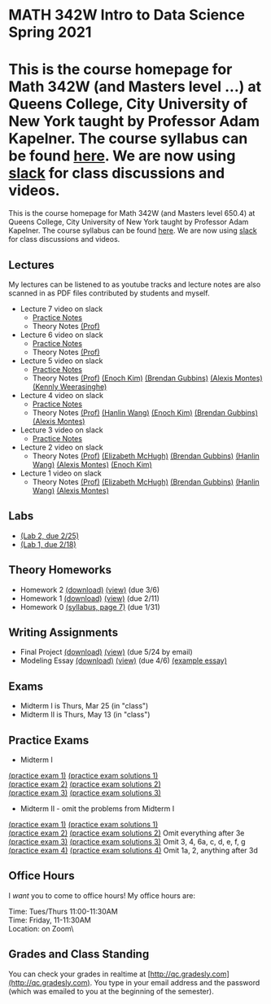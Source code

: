 # MATH 342W Intro to Data Science Spring 2021
This is the course homepage for Math 342W (and Masters level ...) at Queens College, City University of New York taught by Professor Adam Kapelner. The course syllabus can be found [here](https://github.com/kapelner/QC_Math_342W_Spring_2021/blob/master/syllabus/syllabus.pdf). We are now using [slack](https://.....slack.com/) for class discussions and videos.
=======

This is the course homepage for Math 342W (and Masters level 650.4) at Queens College, City University of New York taught by Professor Adam Kapelner. The course syllabus can be found [here](https://github.com/kapelner/QC_Math_342W_Spring_2021/blob/master/syllabus/syllabus.pdf). We are now using [slack](https://slack.com/) for class discussions and videos.

## Lectures

My lectures can be listened to as youtube tracks and lecture notes are also scanned in as PDF files contributed by students and myself.

<!--  
* Lecture 26 video on slack
  - [Practice Notes](https://github.com/kapelner/QC_Math_342W_Spring_2021/blob/master/practice_lectures/lec20.Rmd)
  - Theory Notes [(Prof)](https://github.com/kapelner/QC_Math_342W_Spring_2021/blob/master/lectures/lec26kap.pdf) [(Christella Nissanthan)](https://github.com/kapelner/QC_Math_342W_Spring_2021/blob/master/lectures/lec26nissanthan.pdf)
* Lecture 25 video on slack
  - [Practice Notes](https://github.com/kapelner/QC_Math_342W_Spring_2021/blob/master/practice_lectures/lec19.Rmd) 
  - Theory Notes [(Prof)](https://github.com/kapelner/QC_Math_342W_Spring_2021/blob/master/lectures/lec25kap.pdf) [(Christella Nissanthan)](https://github.com/kapelner/QC_Math_342W_Spring_2021/blob/master/lectures/lec25nissanthan.pdf)
* Lecture 24 video on slack
  - [Practice Notes](https://github.com/kapelner/QC_Math_342W_Spring_2021/blob/master/practice_lectures/lec18.Rmd) 
  - Theory Notes [(Prof)](https://github.com/kapelner/QC_Math_342W_Spring_2021/blob/master/lectures/lec24kap.pdf) [(Christella Nissanthan)](https://github.com/kapelner/QC_Math_342W_Spring_2021/blob/master/lectures/lec24nissanthan.pdf)
* Lecture 23 video on slack
  - [Practice Notes](https://github.com/kapelner/QC_Math_342W_Spring_2021/blob/master/practice_lectures/lec17.Rmd)
  - Theory Notes [(Prof)](https://github.com/kapelner/QC_Math_342W_Spring_2021/blob/master/lectures/lec23kap.pdf) [(Christella Nissanthan)](https://github.com/kapelner/QC_Math_342W_Spring_2021/blob/master/lectures/lec23nissanthan.pdf)
* Lecture 22 video on slack
  - [Practice Notes](https://github.com/kapelner/QC_Math_342W_Spring_2021/blob/master/practice_lectures/lec16.Rmd)
  - Theory Notes [(Prof)](https://github.com/kapelner/QC_Math_342W_Spring_2021/blob/master/lectures/lec22kap.pdf) [(Rameasa Arna)](https://github.com/kapelner/QC_Math_342W_Spring_2021/blob/master/lectures/lec22arna.pdf) [(Christella Nissanthan)](https://github.com/kapelner/QC_Math_342W_Spring_2021/blob/master/lectures/lec22nissanthan.pdf) 
* Lecture 21 video on slack
  - [Practice Notes](https://github.com/kapelner/QC_Math_342W_Spring_2021/blob/master/practice_lectures/lec15.Rmd)
  - Theory Notes [(Prof)](https://github.com/kapelner/QC_Math_342W_Spring_2021/blob/master/lectures/lec21kap.pdf) [(Christella Nissanthan)](https://github.com/kapelner/QC_Math_342W_Spring_2021/blob/master/lectures/lec21nissanthan.pdf)
* Lecture 20 video on slack
  - [Practice Notes](https://github.com/kapelner/QC_Math_342W_Spring_2021/blob/master/practice_lectures/lec14.Rmd)
  - Theory Notes [(Prof)](https://github.com/kapelner/QC_Math_342W_Spring_2021/blob/master/lectures/lec20kap.pdf) [(Christella Nissanthan)](https://github.com/kapelner/QC_Math_342W_Spring_2021/blob/master/lectures/lec20nissanthan.pdf)
* Lecture 19 video on slack
  - [Practice Notes](https://github.com/kapelner/QC_Math_342W_Spring_2021/blob/master/practice_lectures/lec13.Rmd) 
  - Theory Notes [(Prof)](https://github.com/kapelner/QC_Math_342W_Spring_2021/blob/master/lectures/lec19kap.pdf) [(Christella Nissanthan)](https://github.com/kapelner/QC_Math_342W_Spring_2021/blob/master/lectures/lec19nissanthan.pdf)
* Lecture 18 video on slack
  - [Practice Notes](https://github.com/kapelner/QC_Math_342W_Spring_2021/blob/master/practice_lectures/lec12.Rmd) 
  - Theory Notes [(Prof)](https://github.com/kapelner/QC_Math_342W_Spring_2021/blob/master/lectures/lec18kap.pdf) [(Rameasa Arna)](https://github.com/kapelner/QC_Math_342W_Spring_2021/blob/master/lectures/lec18arna.pdf) [(Christella Nissanthan)](https://github.com/kapelner/QC_Math_342W_Spring_2021/blob/master/lectures/lec18nissanthan.pdf)
* Lecture 17 video on slack
  - [Practice Notes](https://github.com/kapelner/QC_Math_342W_Spring_2021/blob/master/practice_lectures/lec11.Rmd) 
  - Theory Notes [(Prof)](https://github.com/kapelner/QC_Math_342W_Spring_2021/blob/master/lectures/lec17kap.pdf) [(Christella Nissanthan)](https://github.com/kapelner/QC_Math_342W_Spring_2021/blob/master/lectures/lec17nissanthan.pdf)
* Lecture 16 video on slack
  - [Practice Notes](https://github.com/kapelner/QC_Math_342W_Spring_2021/blob/master/practice_lectures/lec10.Rmd) 
  - Theory Notes [(Prof)](https://github.com/kapelner/QC_Math_342W_Spring_2021/blob/master/lectures/lec16kap.pdf) [(Rameasa Arna)](https://github.com/kapelner/QC_Math_342W_Spring_2021/blob/master/lectures/lec16arna.pdf) [(Christella Nissanthan)](https://github.com/kapelner/QC_Math_342W_Spring_2021/blob/master/lectures/lec16nissanthan.pdf)
* Lecture 15 video on slack
  - [Practice Notes](https://github.com/kapelner/QC_Math_342W_Spring_2021/blob/master/practice_lectures/lec09.Rmd) 
  - Theory Notes [(Prof)](https://github.com/kapelner/QC_Math_342W_Spring_2021/blob/master/lectures/lec15kap.pdf) [(Steven Grgas)](https://github.com/kapelner/QC_Math_342W_Spring_2021/blob/master/lectures/lec15grgas.pdf) [(Christella Nissanthan)](https://github.com/kapelner/QC_Math_342W_Spring_2021/blob/master/lectures/lec15nissanthan.pdf)
* Lecture 14 video on slack
  - [Practice Notes](https://github.com/kapelner/QC_Math_342W_Spring_2021/blob/master/practice_lectures/lec08.Rmd)
* Lecture 13 video on slack
  - [Practice Notes](https://github.com/kapelner/QC_Math_342W_Spring_2021/blob/master/practice_lectures/lec07.Rmd)
  - Theory Notes [(Prof)](https://github.com/kapelner/QC_Math_342W_Spring_2021/blob/master/lectures/lec13kap.pdf) [(Steven Grgas)](https://github.com/kapelner/QC_Math_342W_Spring_2021/blob/master/lectures/lec13grgas.pdf) [(Christella Nissanthan)](https://github.com/kapelner/QC_Math_342W_Spring_2021/blob/master/lectures/lec13nissanthan.pdf)
* Lecture 12 video on slack
  - [Practice Notes](https://github.com/kapelner/QC_Math_342W_Spring_2021/blob/master/practice_lectures/lec06.Rmd) 
  - Theory Notes [(Nabila Ahmed)](https://github.com/kapelner/QC_Math_342W_Spring_2021/blob/master/lectures/lec12ahmed.pdf) [(Christella Nissanthan)](https://github.com/kapelner/QC_Math_342W_Spring_2021/blob/master/lectures/lec12nissanthan.pdf)
* Lecture 11 video on slack
  - Theory Notes [(Christella Nissanthan)](https://github.com/kapelner/QC_Math_342W_Spring_2021/blob/master/lectures/lec11nissanthan.pdf)
* Lecture 10 video on slack
  - [Practice Notes](https://github.com/kapelner/QC_Math_342W_Spring_2021/blob/master/practice_lectures/lec05.Rmd) 
  - Theory Notes [(Jonathan Eng)](https://github.com/kapelner/QC_Math_342W_Spring_2021/blob/master/lectures/lec10eng.pdf) [(Christella Nissanthan)](https://github.com/kapelner/QC_Math_342W_Spring_2021/blob/master/lectures/lec10nissanthan.pdf)
* Lecture 9 video on slack
  - Theory Notes [(Jonathan Eng)](https://github.com/kapelner/QC_Math_342W_Spring_2021/blob/master/lectures/lec09eng.pdf) [(Christella Nissanthan)](https://github.com/kapelner/QC_Math_342W_Spring_2021/blob/master/lectures/lec09nissanthan.pdf)
* Lecture 8 video on slack
  - Theory Notes [(Christella Nissanthan)](https://github.com/kapelner/QC_Math_342W_Spring_2021/blob/master/lectures/lec08nissanthan.pdf) [(Shakif Shadman)](https://github.com/kapelner/QC_Math_342W_Spring_2021/blob/master/lectures/lec08shadman.pdf) [(Rameasa Arna)](https://github.com/kapelner/QC_Math_342W_Spring_2021/blob/master/lectures/lec08arna.pdf) [(Jonathan Eng)](https://github.com/kapelner/QC_Math_342W_Spring_2021/blob/master/lectures/lec08eng.pdf)-->
* Lecture 7 video on slack
  - [Practice Notes](https://github.com/kapelner/QC_Math_342W_Spring_2021/blob/master/practice_lectures/lec07.Rmd) 
  - Theory Notes [(Prof)](https://github.com/kapelner/QC_Math_342W_Spring_2021/blob/master/lectures/lec07kap.pdf) 
* Lecture 6 video on slack
  - [Practice Notes](https://github.com/kapelner/QC_Math_342W_Spring_2021/blob/master/practice_lectures/lec06.Rmd) 
  - Theory Notes [(Prof)](https://github.com/kapelner/QC_Math_342W_Spring_2021/blob/master/lectures/lec06kap.pdf) 
* Lecture 5 video on slack
  - [Practice Notes](https://github.com/kapelner/QC_Math_342W_Spring_2021/blob/master/practice_lectures/lec05.Rmd)
  - Theory Notes [(Prof)](https://github.com/kapelner/QC_Math_342W_Spring_2021/blob/master/lectures/lec05kap.pdf) [(Enoch Kim)](https://github.com/derpnoch/QC_MATH_342W_Spring_2021/blob/master/lectures/lec05kim.pdf) [(Brendan Gubbins)](https://github.com/brendangubbins/QC_MATH_342W_Spring_2021/blob/master/lectures/lec05gubbins.pdf) [(Alexis Montes)](https://github.com/AlexNYC25/QC_MATH_342W_Spring_2021/blob/master/lectures/lec05montes.pdf) [(Kennly Weerasinghe)](https://github.com/wskennly/QC_MATH_342W_Spring_2021/blob/master/lectures/lec05weerasinghe.pdf)
* Lecture 4 video on slack
  - [Practice Notes](https://github.com/kapelner/QC_Math_342W_Spring_2021/blob/master/practice_lectures/lec04.Rmd)
  - Theory Notes [(Prof)](https://github.com/kapelner/QC_Math_342W_Spring_2021/blob/master/lectures/lec04kap.pdf) [(Hanlin Wang)](https://github.com/Hanlin-Wang/QC_MATH_342W_Spring_2021/blob/master/lectures/lec04wang.pdf) [(Enoch Kim)](https://github.com/derpnoch/QC_MATH_342W_Spring_2021/blob/master/lectures/lec04kim.pdf) [(Brendan Gubbins)](https://github.com/brendangubbins/QC_MATH_342W_Spring_2021/blob/master/lectures/lec04gubbins.pdf) [(Alexis Montes)](https://github.com/AlexNYC25/QC_MATH_342W_Spring_2021/blob/master/lectures/lec04montes.pdf)
* Lecture 3 video on slack
  - [Practice Notes](https://github.com/kapelner/QC_Math_342W_Spring_2021/blob/master/practice_lectures/lec03.Rmd)
* Lecture 2 video on slack
  - Theory Notes [(Prof)](https://github.com/kapelner/QC_Math_342W_Spring_2021/blob/master/lectures/lec02kap.pdf) [(Elizabeth McHugh)](https://github.com/ejmchugh/QC_MATH_342W_Spring_2021/blob/master/lectures/lec02mchugh.pdf) [(Brendan Gubbins)](https://github.com/brendangubbins/QC_MATH_342W_Spring_2021/blob/master/lectures/lec02gubbins.pdf) [(Hanlin Wang)](https://github.com/Hanlin-Wang/QC_MATH_342W_Spring_2021/blob/master/lectures/lec02wang.pdf) [(Alexis Montes)](https://github.com/AlexNYC25/QC_MATH_342W_Spring_2021/blob/master/lectures/lec02montes.pdf) [(Enoch Kim)](https://github.com/derpnoch/QC_MATH_342W_Spring_2021/blob/master/lectures/lec02kim.pdf)
* Lecture 1 video on slack
  - Theory Notes [(Prof)](https://github.com/kapelner/QC_Math_342W_Spring_2021/blob/master/lectures/lec01kap.pdf) [(Elizabeth McHugh)](https://github.com/ejmchugh/QC_MATH_342W_Spring_2021/blob/master/lectures/lec01mchugh.pdf) [(Brendan Gubbins)](https://github.com/brendangubbins/QC_MATH_342W_Spring_2021/blob/master/lectures/lec01gubbins.pdf) [(Hanlin Wang)](https://github.com/Hanlin-Wang/QC_MATH_342W_Spring_2021/blob/master/lectures/lec01wang.pdf) [(Alexis Montes)](https://github.com/AlexNYC25/QC_MATH_342W_Spring_2021/blob/master/lectures/lec01montes.pdf)


## Labs

<!--
* [(Lab 11, not collected)](https://github.com/kapelner/QC_Math_342W_Spring_2021/blob/master/labs/mid2_review_lab.Rmd)
* [(Lab 10, due 5/11)](https://github.com/kapelner/QC_Math_342W_Spring_2021/blob/master/labs/lab10.Rmd)
* [(Lab 9, due 5/2)](https://github.com/kapelner/QC_Math_342W_Spring_2021/blob/master/labs/lab09.Rmd)
* [(Lab 8, due 4/25)](https://github.com/kapelner/QC_Math_342W_Spring_2021/blob/master/labs/lab08.Rmd)
* [(Lab 7, due 4/8)](https://github.com/kapelner/QC_Math_342W_Spring_2021/blob/master/labs/lab07.Rmd)
* [(Lab 6, due 3/21)](https://github.com/kapelner/QC_Math_342W_Spring_2021/blob/master/labs/lab06.Rmd)
* [(Lab 5, due 3/7)](https://github.com/kapelner/QC_Math_342W_Spring_2021/blob/master/labs/lab05.Rmd)
* [(Lab 4, due 2/29)](https://github.com/kapelner/QC_Math_342W_Spring_2021/blob/master/labs/lab04.Rmd)
* [(Lab 3, due 3/4)](https://github.com/kapelner/QC_Math_342W_Spring_2021/blob/master/labs/lab03.Rmd)-->
* [(Lab 2, due 2/25)](https://github.com/kapelner/QC_Math_342W_Spring_2021/blob/master/labs/lab02.Rmd)
* [(Lab 1, due 2/18)](https://github.com/kapelner/QC_Math_342W_Spring_2021/blob/master/labs/lab01.Rmd)

## Theory Homeworks

<!--
* Homework 5 [(download)](https://github.com/kapelner/QC_Math_342W_Spring_2021/blob/master/homeworks/hw05/hw05t.pdf?raw=true) [(view)](https://github.com/kapelner/QC_Math_342W_Spring_2021/blob/master/homeworks/hw05/hw05t.pdf) (due 5/18)
* Homework 4 [(download)](https://github.com/kapelner/QC_Math_342W_Spring_2021/blob/master/homeworks/hw04/hw04t.pdf?raw=true) [(view)](https://github.com/kapelner/QC_Math_342W_Spring_2021/blob/master/homeworks/hw04/hw04t.pdf) (due 4/20)
* Homework 3 [(download)](https://github.com/kapelner/QC_Math_342W_Spring_2021/blob/master/homeworks/hw03/hw03t.pdf?raw=true) [(view)](https://github.com/kapelner/QC_Math_342W_Spring_2021/blob/master/homeworks/hw03/hw03t.pdf) (due 3/18)-->
* Homework 2 [(download)](https://github.com/kapelner/QC_Math_342W_Spring_2021/blob/master/homeworks/hw02/hw02t.pdf?raw=true) [(view)](https://github.com/kapelner/QC_Math_342W_Spring_2021/blob/master/homeworks/hw02/hw02t.pdf) (due 3/6)
* Homework 1 [(download)](https://github.com/kapelner/QC_Math_342W_Spring_2021/blob/master/homeworks/hw01/hw01t.pdf?raw=true) [(view)](https://github.com/kapelner/QC_Math_342W_Spring_2021/blob/master/homeworks/hw01/hw01t.pdf) (due 2/11) 
* Homework 0 [(syllabus, page 7)](https://github.com/kapelner/QC_Math_342W_Spring_2021/blob/master/syllabus/syllabus.pdf?raw=true) (due 1/31)

## Writing Assignments
<!---->
* Final Project [(download)](https://github.com/kapelner/QC_Math_342W_Spring_2021/blob/master/writing_assignments/final_project.pdf?raw=true) [(view)](https://github.com/kapelner/QC_Math_342W_Spring_2021/blob/master/writing_assignments/final_project.pdf) (due 5/24 by email)
* Modeling Essay [(download)](https://github.com/kapelner/QC_Math_342W_Spring_2021/blob/master/writing_assignments/modeling_essay.pdf?raw=true) [(view)](https://github.com/kapelner/QC_Math_342W_Spring_2021/blob/master/writing_assignments/modeling_essay.pdf) (due 4/6) [(example essay)](https://github.com/kapelner/QC_Math_342W_Spring_2021/blob/master/writing_assignments/modeling_essay_example.pdf)


## Exams

* Midterm I is Thurs, Mar 25 (in "class") 
* Midterm II is Thurs, May 13 (in "class") 


## Practice Exams

* Midterm I

[(practice exam 1)](https://github.com/kapelner/QC_Math_390.4_Spring_2020/blob/master/exams/midterm1/midterm1.pdf) [(practice exam solutions 1)](https://github.com/kapelner/QC_Math_390.4_Spring_2020/blob/master/exams/midterm1/midterm1_solutions.pdf)\
[(practice exam 2)](https://github.com/kapelner/QC_Math_390.4_Spring_2019/blob/master/exams/midterm1/midterm1.pdf) [(practice exam solutions 2)](https://github.com/kapelner/QC_Math_390.4_Spring_2019/blob/master/exams/midterm1/midterm1_solutions.pdf)\
[(practice exam 3)](https://github.com/kapelner/QC_Math_390.4_Spring_2018/blob/master/exams/midterm1/midterm1.pdf) [(practice exam solutions 3)](https://github.com/kapelner/QC_Math_390.4_Spring_2018/blob/master/exams/midterm1/midterm1_solutions.pdf)

* Midterm II - omit the problems from Midterm I

[(practice exam 1)](https://github.com/kapelner/QC_Math_390.4_Spring_2020/blob/master/exams/midterm2/midterm2.pdf) [(practice exam solutions 1)](https://github.com/kapelner/QC_Math_390.4_Spring_2020/blob/master/exams/midterm2/midterm2_solutions.pdf) \
[(practice exam 2)](https://github.com/kapelner/QC_Math_390.4_Spring_2019/blob/master/exams/midterm2/midterm2.pdf) [(practice exam solutions 2)](https://github.com/kapelner/QC_Math_390.4_Spring_2019/blob/master/exams/midterm2/midterm2_solutions.pdf) Omit everything after 3e  \
[(practice exam 3)](https://github.com/kapelner/QC_Math_390.4_Spring_2018/blob/master/exams/midterm2/midterm2.pdf) [(practice exam solutions 3)](https://github.com/kapelner/QC_Math_390.4_Spring_2018/blob/master/exams/midterm2/midterm2_solutions.pdf) Omit 3, 4, 6a, c, d, e, f, g \
[(practice exam 4)](https://github.com/kapelner/QC_Math_390.4_Spring_2018/blob/master/exams/final/final.pdf) [(practice exam solutions 4)](https://github.com/kapelner/QC_Math_390.4_Spring_2018/blob/master/exams/final/final_solutions.pdf) Omit 1a, 2, anything after 3d

## Office Hours

I *want* you to come to office hours! My office hours are:

Time: Tues/Thurs 11:00-11:30AM\
Time: Friday, 11-11:30AM\
Location: on Zoom\

<!--In addition, the TA, Moshe Weiss will hold office hours as well:

Time: Wed 2-3PM\
Location: Kiely Hall 5th floor math lounge-->

## Grades and Class Standing

You can check your grades in realtime at [http://qc.gradesly.com](http://qc.gradesly.com). You type in your email address and the password (which was emailed to you at the beginning of the semester).
